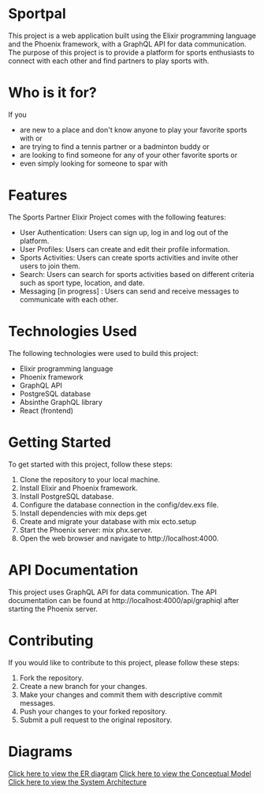 # Sportpal
This project is a web application built using the Elixir programming language and the Phoenix framework, with a GraphQL API for data communication. The purpose of this project is to provide a platform for sports enthusiasts to connect with each other and find partners to play sports with.

# Who is it for?
If you
- are new to a place and don't know anyone to play your favorite sports with or
- are trying to find a tennis partner or a badminton buddy or 
- are looking to find someone for any of your other favorite sports or
- even simply looking for someone to spar with


# Features
The Sports Partner Elixir Project comes with the following features:

- User Authentication: Users can sign up, log in and log out of the platform.
- User Profiles: Users can create and edit their profile information.
- Sports Activities: Users can create sports activities and invite other users to join them.
- Search: Users can search for sports activities based on different criteria such as sport type, location, and date.
- Messaging [in progress] : Users can send and receive messages to communicate with each other.

# Technologies Used
The following technologies were used to build this project:

- Elixir programming language
- Phoenix framework
- GraphQL API
- PostgreSQL database
- Absinthe GraphQL library
- React (frontend)

# Getting Started
To get started with this project, follow these steps:

1. Clone the repository to your local machine.
2. Install Elixir and Phoenix framework.
3. Install PostgreSQL database.
4. Configure the database connection in the config/dev.exs file.
5. Install dependencies with mix deps.get
6. Create and migrate your database with mix ecto.setup
8. Start the Phoenix server: mix phx.server.
9. Open the web browser and navigate to http://localhost:4000.

# API Documentation
This project uses GraphQL API for data communication. The API documentation can be found at http://localhost:4000/api/graphiql after starting the Phoenix server.

# Contributing
If you would like to contribute to this project, please follow these steps:

1. Fork the repository.
2. Create a new branch for your changes.
3. Make your changes and commit them with descriptive commit messages.
4. Push your changes to your forked repository.
5. Submit a pull request to the original repository.

# Diagrams
[Click here to view the ER diagram](./docs/diagrams/erd_sportpal.png)
[Click here to view the Conceptual Model](./docs/diagrams/conceptual_model_sportpal.png)
[Click here to view the System Architecture](./docs/diagrams/system_architecture_sportpal.png)



